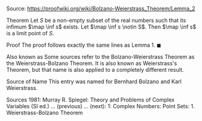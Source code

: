 # 

Source: https://proofwiki.org/wiki/Bolzano-Weierstrass_Theorem/Lemma_2



Theorem
Let $S$ be a non-empty subset of the real numbers such that its infimum $\map \inf s$ exists.
Let $\map \inf s \notin S$.
Then $\map \inf s$ is a limit point of $S$.


Proof
The proof follows exactly the same lines as Lemma $1$.
$\blacksquare$


Also known as
Some sources refer to the Bolzano-Weierstrass Theorem as the Weierstrass-Bolzano Theorem.
It is also known as Weierstrass's Theorem, but that name is also applied to a completely different result.


Source of Name
This entry was named for Bernhard Bolzano and Karl Weierstrass.


Sources
1981: Murray R. Spiegel: Theory and Problems of Complex Variables (SI ed.) ... (previous) ... (next): $1$: Complex Numbers: Point Sets: $1$. Weierstrass-Bolzano Theorem




